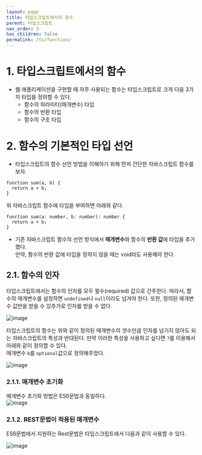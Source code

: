 ```yaml
---
layout: page
title: 타입스크립트에서의 함수
parent: 타입스크립트
nav_order: 3
has_children: false
permalink: /ts/function/
---
```


# 1\. 타입스크립트에서의 함수

- 웹 애플리케이션을 구현할 때 자주 사용되는 함수는 타입스크립트로 크게 다음 3가지 타입을 정의할 수 있다.
  - 함수의 파라미터(매개변수) 타입
  - 함수의 반환 타입
  - 함수의 구조 타입

# 2\. 함수의 기본적인 타입 선언

- 타입스크립트의 함수 선언 방법을 이해하기 위해 먼저 간단한 자바스크립트 함수를 보자.

```
function sum(a, b) {
  return a + b;
}
```

위 자바스크립트 함수에 타입을 부여하면 아래와 같다.

```
function sum(a: number, b: number): number {
  return a + b;
}
```

- 기존 자바스크립트 함수의 선언 방식에서 **매개변수**와 함수의 **반환 값**에 타입을 추가했다.  
  만약, 함수의 반환 값에 타입을 정하지 않을 때는 void라도 사용해야 한다.

## 2.1\. 함수의 인자

타입스크립트에서는 함수의 인자를 모두 필수(required) 값으로 간주한다. 따라서, 함수의 매개변수를 설정하면 `undefined`나 `null`이라도 넘겨야 한다. 또한, 정의된 매개변수 값만을 받을 수 있추가로 인자를 받을 수 없다.

![image](https://user-images.githubusercontent.com/63364990/171355314-eb4f5579-ece8-41ac-bb1f-e09af74b187a.png)

타입스크립트의 함수는 위와 같이 정의된 매개변수의 갯수만큼 인자를 넘기지 않아도 되는 자바스크립트의 특성과 반대된다. 만약 이러한 특성을 사용하고 싶다면 `?`를 이용해서 아래와 같이 정의할 수 있다.  
매개변수 `b`를 `optional`값으로 정의해주었다.

![image](https://user-images.githubusercontent.com/63364990/171355775-e18cad30-9760-4c76-b505-40747718c850.png)

### 2.1.1\. 매개변수 초기화

매개변수 초기화 방법은 ES6문법과 동일하다.  
![image](https://user-images.githubusercontent.com/63364990/171356644-2e836491-1c2f-40b8-969b-26f1ac2e530e.png)

### 2.1.2\. REST문법이 적용된 매개변수

ES6문법에서 지원하는 Rest문법은 타입스크립트에서 다음과 같이 사용할 수 있다.

![image](https://user-images.githubusercontent.com/63364990/171358931-5cd09b4c-d37a-41d9-9b82-d15b013047ad.png)
